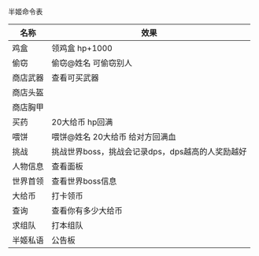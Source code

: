 半姬命令表

| 名称     | 效果                                             |
| -------- | ------------------------------------------------ |
| 鸡盒     | 领鸡盒 hp+1000                                   |
| 偷窃     | 偷窃@姓名  可偷窃别人                            |
| 商店武器 | 查看可买武器                                     |
| 商店头盔 |                                                  |
| 商店胸甲 |                                                  |
| 买药     | 20大给币      hp回满                             |
| 喂饼     | 喂饼@姓名  20大给币  给对方回满血                |
| 挑战     | 挑战世界boss，挑战会记录dps，dps越高的人奖励越好 |
| 人物信息 | 查看面板                                         |
| 世界首领 | 查看世界boss信息                                 |
| 大给币   | 打卡领币                                         |
| 查询     | 查看你有多少大给币                               |
| 求组队   | 打本组队                                         |
| 半姬私语 | 公告板                                                 |
